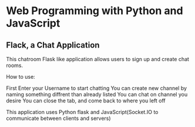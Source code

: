 # Web Programming with Python and JavaScript

## Flack, a Chat Application

This chatroom Flask like application allows users to sign up and create chat rooms.

How to use:

First Enter your Username to start chatting
You can create new channel by naming something diffrent than already listed
You can chat on channel you desire
You can close the tab, and come back to where you left off

This application uses Python flask and JavaScript(Socket.IO to communicate between clients and servers)
